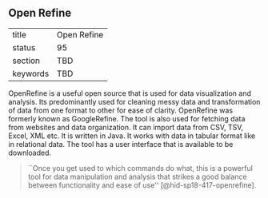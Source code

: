 ## Open Refine


|          |             |
| -------- | ----------- |
| title    | Open Refine |
| status   | 95          |
| section  | TBD         |
| keywords | TBD         |




OpenRefine is a useful open source that is used for data visualization
and analysis. Its predominantly used for cleaning messy data and
transformation of data from one format to other for ease of clarity.
OpenRefine was formerly known as GoogleRefine. The tool is also used for
fetching data from websites and data organization. It can import data
from CSV, TSV, Excel, XML etc. It is written in Java. It works with data
in tabular format like in relational data. The tool has a user interface
that is available to be downloaded.

> ``Once you get used to which commands do what, this is a powerful
> tool for data manipulation and analysis that strikes a good balance
> between functionality and ease of use'' [@hid-sp18-417-openrefine].


